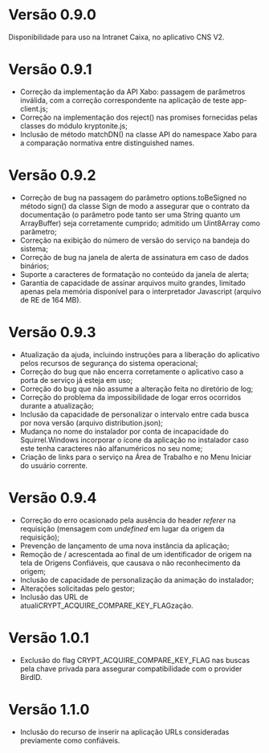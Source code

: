 # Versão 0.9.0
Disponibilidade para uso na Intranet Caixa, no aplicativo CNS V2.

# Versão 0.9.1
- Correção da implementação da API Xabo: passagem de parâmetros inválida, com a correção correspondente na aplicação de teste app-client.js;
- Correção na implementação dos reject() nas promises fornecidas pelas classes do módulo kryptonite.js;
- Inclusão de método matchDN() na classe API do namespace Xabo para a comparação normativa entre distinguished names.

# Versão 0.9.2
- Correção de bug na passagem do parâmetro options.toBeSigned no método sign() da classe Sign de modo a assegurar que o contrato da documentação (o parâmetro pode tanto ser uma String quanto um ArrayBuffer) seja corretamente cumprido; admitido um Uint8Array como parâmetro;
- Correção na exibição do número de versão do serviço na bandeja do sistema;
- Correção de bug na janela de alerta de assinatura em caso de dados binários;
- Suporte a caracteres de formatação no conteúdo da janela de alerta;
- Garantia de capacidade de assinar arquivos muito grandes, limitado apenas pela memória disponível para o interpretador Javascript (arquivo de RE de 164 MB).

# Versão 0.9.3
- Atualização da ajuda, incluindo instruções para a liberação do aplicativo pelos recursos de segurança do sistema operacional;
- Correção do bug que não encerra corretamente o aplicativo caso a porta de serviço já esteja em uso;
- Correção do bug que não assume a alteração feita no diretório de log;
- Correção do problema da impossibilidade de logar erros ocorridos durante a atualização;
- Inclusão da capacidade de personalizar o intervalo entre cada busca por nova versão (arquivo distribution.json);
- Mudança no nome do instalador por conta de incapacidade do Squirrel.Windows incorporar o ícone da aplicação no instalador caso este tenha caracteres não alfanuméricos no seu nome;
- Criação de links para o serviço na Área de Trabalho e no Menu Iniciar do usuário corrente.

# Versão 0.9.4
- Correção do erro ocasionado pela ausência do header *referer* na requisição (mensagem com *undefined* em lugar
da origem da requisição);
- Prevenção de lançamento de uma nova instância da aplicação;
- Remoção de / acrescentada ao final de um identificador de origem na tela de Origens Confiáveis, que causava o não reconhecimento da origem;
- Inclusão de capacidade de personalização da animação do instalador;
- Alterações solicitadas pelo gestor;
- Inclusão das URL de atualiCRYPT_ACQUIRE_COMPARE_KEY_FLAGzação.

# Versão 1.0.1
- Exclusão do flag CRYPT_ACQUIRE_COMPARE_KEY_FLAG nas buscas pela chave privada para assegurar compatibilidade com o provider BirdID.

# Versão 1.1.0
- Inclusão do recurso de inserir na aplicação URLs consideradas previamente como confiáveis.